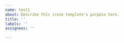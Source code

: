 ```yaml
---
name: test1
about: Describe this issue template's purpose here.
title: ''
labels: ''
assignees: ''

---
```



